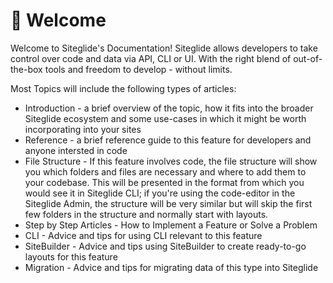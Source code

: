 # 👋 Welcome

Welcome to Siteglide's Documentation! Siteglide allows developers to take control over code and data via API, CLI or UI. With the right blend of out-of-the-box tools and freedom to develop - without limits.

Most Topics will include the following types of articles:

* Introduction - a brief overview of the topic, how it fits into the broader Siteglide ecosystem and some use-cases in which it might be worth incorporating into your sites
* Reference - a brief reference guide to this feature for developers and anyone intersted in code
* File Structure - If this feature involves code, the file structure will show you which folders and files are necessary and where to add them to your codebase. This will be presented in the format from which you would see it in Siteglide CLI; if you're using the code-editor in the Siteglide Admin, the structure will be very similar but will skip the first few folders in the structure and normally start with layouts.
* &#x20;Step by Step Articles - How to Implement a Feature or Solve a Problem
* CLI - Advice and tips for using CLI relevant to this feature
* SiteBuilder - Advice and tips using SiteBuilder to create ready-to-go layouts for this feature
* Migration - Advice and tips for migrating data of this type into Siteglide



